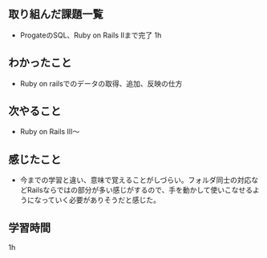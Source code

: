 ## 取り組んだ課題一覧
- ProgateのSQL、Ruby on Rails Ⅱまで完了 1h
## わかったこと
- Ruby on railsでのデータの取得、追加、反映の仕方
## 次やること
- Ruby on Rails Ⅲ～
## 感じたこと
- 今までの学習と違い、意味で覚えることがしづらい。フォルダ同士の対応などRailsならではの部分が多い感じがするので、手を動かして使いこなせるようになっていく必要がありそうだと感じた。
## 学習時間
1h